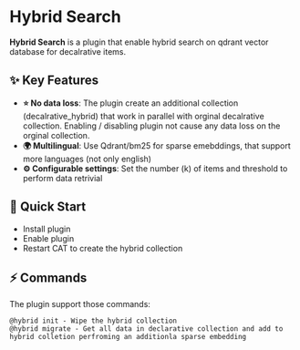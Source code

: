 # Hybrid Search

**Hybrid Search** is a plugin that enable hybrid search on qdrant vector database for decalrative items.

## ✨ Key Features

- **⭐ No data loss**: The plugin create an additional collection (decalrative_hybrid) that work in parallel with orginal decalrative collection. Enabling / disabling plugin not cause any data loss on the orginal collection.
- **🌍 Multilingual**: Use Qdrant/bm25 for sparse emebddings, that support more languages (not only english)
- **⚙️ Configurable settings**: Set the number (k) of items and threshold to perform data retrivial

## 🚀 Quick Start

- Install plugin
- Enable plugin
- Restart CAT to create the hybrid collection

## ⚡ Commands

The plugin support those commands:

```
@hybrid init - Wipe the hybrid collection
@hybrid migrate - Get all data in declarative collection and add to hybrid colletion perfroming an additionla sparse embedding
```
